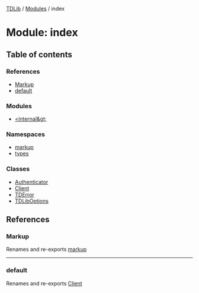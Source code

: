 [TDLib](../README.md) / [Modules](../modules.md) / index

# Module: index

## Table of contents

### References

- [Markup](index.md#markup)
- [default](index.md#default)

### Modules

- [&lt;internal\&gt;](index._internal_.md)

### Namespaces

- [markup](index.markup.md)
- [types](index.types.md)

### Classes

- [Authenticator](../classes/index.Authenticator.md)
- [Client](../classes/index.Client.md)
- [TDError](../classes/index.TDError.md)
- [TDLibOptions](../classes/index.TDLibOptions.md)

## References

### Markup

Renames and re-exports [markup](index.markup.md)

___

### default

Renames and re-exports [Client](../classes/index.Client.md)
